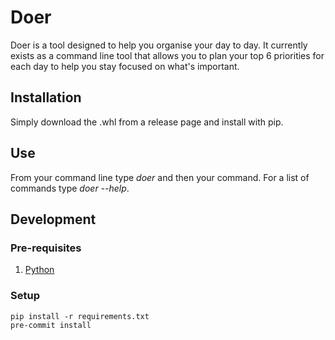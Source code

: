 # Doer

Doer is a tool designed to help you organise your day to day. It currently exists as a command line tool that allows you
to plan your top 6 priorities for each day to help you stay focused on what's important.

## Installation

Simply download the .whl from a release page and install with pip.

## Use

From your command line type _doer_ and then your command. For a list of commands type _doer --help_.

## Development

### Pre-requisites

1. [Python](https://www.python.org/downloads/)

### Setup

```commandline
pip install -r requirements.txt
pre-commit install
```
